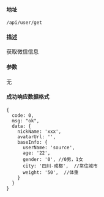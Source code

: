 #### 地址
`/api/user/get`

#### 描述
获取微信信息

#### 参数
无

#### 成功响应数据格式
```
{
  code: 0,
  msg: "ok",
  data: {
    nickName: 'xxx',
    avatarUrl: '',
    baseInfo: {
      userName: 'source',
      age: '22',
      gender: '0', //0男，1女
      city: '四川-成都',  //常住城市
      weight: '50',  //体重
    }
  }
}
```

